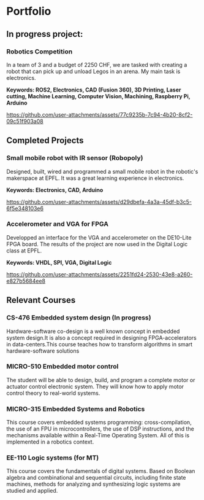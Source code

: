 # Portfolio

## In progress project:

### Robotics Competition
In a team of 3 and a budget of 2250 CHF, we are tasked with creating a robot that can pick up and unload Legos in an arena. My main task is electronics.

**Keywords: ROS2, Electronics, CAD (Fusion 360), 3D Printing, Laser cutting, Machine Learning, Computer Vision, Machining, Raspberry Pi, Arduino**

https://github.com/user-attachments/assets/77c9235b-7c94-4b20-8cf2-09c51f903a08

## Completed Projects

### Small mobile robot with IR sensor (Robopoly)

Designed, built, wired and programmed a small mobile robot in the robotic's makerspace at EPFL. It was a great learning experience in electronics.

**Keywords: Electronics, CAD, Arduino**


https://github.com/user-attachments/assets/d29dbefa-4a3a-45df-b3c5-6f5e348103e6


### Accelerometer and VGA for FPGA
Developped an interface for the VGA and accelerometer on the DE10-Lite FPGA board. The results of the project are now used in the Digital Logic class at EPFL.

**Keywords: VHDL, SPI, VGA, Digital Logic**

https://github.com/user-attachments/assets/2251fd24-2530-43e8-a260-e827b5684ee8

## Relevant Courses

### CS-476 Embedded system design (In progress)

 Hardware-software co-design is a well known concept in embedded system design.It is also a concept required in designing FPGA-accelerators in data-centers.This course teaches how to transform algorithms in smart hardware-software solutions

### MICRO-510 Embedded motor control

The student will be able to design, build, and program a complete motor or actuator control electronic system. They will know how to apply motor control theory to real-world systems.

###  MICRO-315 Embedded Systems and Robotics

This course covers embedded systems programming: cross-compilation, the use of an FPU in microcontrollers, the use of DSP instructions, and the mechanisms available within a Real-Time Operating System. All of this is implemented in a robotics context.

### EE-110 Logic systems (for MT)

This course covers the fundamentals of digital systems. Based on Boolean algebra and combinational and sequential circuits, including finite state machines, methods for analyzing and synthesizing logic systems are studied and applied.